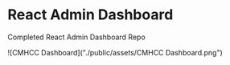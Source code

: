 # React Admin Dashboard

Completed React Admin Dashboard Repo

![CMHCC Dashboard]("./public/assets/CMHCC Dashboard.png")